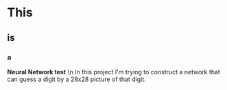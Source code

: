 # This
## is
### a
**Neural Network test** 
\n
In this project I'm trying to construct a network that can guess a digit by a 28x28 picture of that digit.
